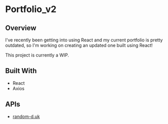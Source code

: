 # Portfolio_v2

## Overview

I've recently been getting into using React and my current portfolio is pretty outdated, so I'm working on creating an updated one built using React!

This project is currently a WIP.

## Built With

<ul>
  <li>React</li>
  <li>Axios</li>
</ul>

## APIs

<ul>
  <li><a href='random-d.uk'>random-d.uk</a></li>
</ul>

